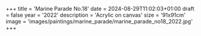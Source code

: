 +++
title = 'Marine Parade No.18'
date = 2024-08-29T11:02:03+01:00
draft = false
year = '2022'
description = 'Acrylic on canvas'
size = '91x91cm'
image = 'images/paintings/marine_parade/marine_parade_no18_2022.jpg'
+++

